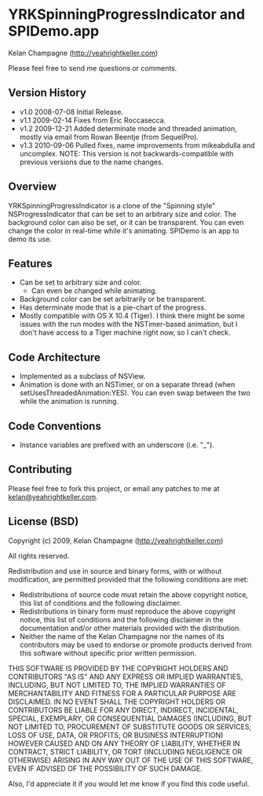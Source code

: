 # YRKSpinningProgressIndicator and SPIDemo.app

Kelan Champagne (http://yeahrightkeller.com)

Please feel free to send me questions or comments.


## Version History

* v1.0  2008-07-08  Initial Release.
* v1.1  2009-02-14  Fixes from Eric Roccasecca.
* v1.2  2009-12-21  Added determinate mode and threaded animation, mostly via
email from Rowan Beentje (from SequelPro).
* v1.3  2010-09-06  Pulled fixes, name improvements from mikeabdulla and
  uncomplex.
  NOTE: This version is not backwards-compatible with
  previous versions due to the name changes.

## Overview

YRKSpinningProgressIndicator is a clone of the "Spinning style"
NSProgressIndicator that can be set to an arbitrary size and color. The
background color can also be set, or it can be transparent. You can even
change the color in real-time while it's animating. SPIDemo is an app to demo
its use.


## Features

* Can be set to arbitrary size and color.
    * Can even be changed while animating.
* Background color can be set arbitrarily or be transparent.
* Has determinate mode that is a pie-chart of the progress.
* Mostly compatible with OS X 10.4 (Tiger).  I think there might be some issues
  with the run modes with the NSTimer-based animation, but I don't have access
  to a Tiger machine right now, so I can't check.


## Code Architecture

* Implemented as a subclass of NSView.
* Animation is done with an NSTimer, or on a separate thread (when
  setUsesThreadedAnimation:YES).  You can even swap between the two while the
  animation is running.


## Code Conventions

* Instance variables are prefixed with an underscore (i.e. "_").


## Contributing

Please feel free to fork this project, or email any patches to me at
kelan@yeahrightkeller.com.


## License (BSD)

Copyright (c) 2009, Kelan Champagne (http://yeahrightkeller.com)

All rights reserved.

Redistribution and use in source and binary forms, with or without
modification, are permitted provided that the following conditions are met:

* Redistributions of source code must retain the above copyright
  notice, this list of conditions and the following disclaimer.
* Redistributions in binary form must reproduce the above copyright
  notice, this list of conditions and the following disclaimer in the
  documentation and/or other materials provided with the distribution.
* Neither the name of the Kelan Champagne nor the
  names of its contributors may be used to endorse or promote products
  derived from this software without specific prior written permission.

THIS SOFTWARE IS PROVIDED BY THE COPYRIGHT HOLDERS AND CONTRIBUTORS "AS IS"
AND ANY EXPRESS OR IMPLIED WARRANTIES, INCLUDING, BUT NOT LIMITED TO, THE
IMPLIED WARRANTIES OF MERCHANTABILITY AND FITNESS FOR A PARTICULAR PURPOSE
ARE DISCLAIMED. IN NO EVENT SHALL THE COPYRIGHT HOLDERS OR CONTRIBUTORS BE
LIABLE FOR ANY DIRECT, INDIRECT, INCIDENTAL, SPECIAL, EXEMPLARY, OR
CONSEQUENTIAL DAMAGES (INCLUDING, BUT NOT LIMITED TO, PROCUREMENT OF
SUBSTITUTE GOODS OR SERVICES; LOSS OF USE, DATA, OR PROFITS; OR BUSINESS
INTERRUPTION) HOWEVER CAUSED AND ON ANY THEORY OF LIABILITY, WHETHER IN
CONTRACT, STRICT LIABILITY, OR TORT (INCLUDING NEGLIGENCE OR OTHERWISE)
ARISING IN ANY WAY OUT OF THE USE OF THIS SOFTWARE, EVEN IF ADVISED OF THE
POSSIBILITY OF SUCH DAMAGE.

Also, I'd appreciate it if you would let me know if you find this code useful.

